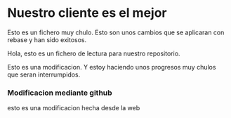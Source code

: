 # Nuestro cliente es el mejor

Esto es un fichero muy chulo. Esto son unos cambios que se aplicaran con rebase y han sido exitosos.

Hola, esto es un fichero de lectura para nuestro repositorio.

Esto es una modificacion. Y estoy haciendo unos progresos muy chulos que seran interrumpidos.

### Modificacion mediante github

esto es una modificacion hecha desde la web
